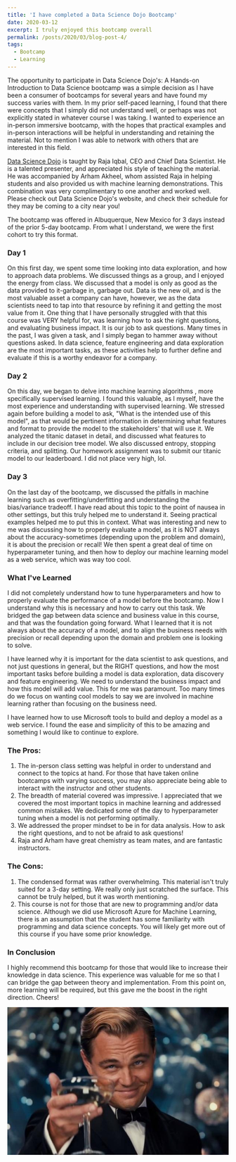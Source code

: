 ```yaml
---
title: 'I have completed a Data Science Dojo Bootcamp'
date: 2020-03-12
excerpt: I truly enjoyed this bootcamp overall
permalink: /posts/2020/03/blog-post-4/
tags:
  - Bootcamp
  - Learning
---
```

The opportunity to participate in Data Science Dojo's: A Hands-on Introduction to Data Science bootcamp was a simple decision as I have been a consumer of bootcamps for several years and have found my success varies with them. In my prior self-paced learning, I found that there were concepts that I simply did not understand well, or perhaps was not explicitly stated in whatever course I was taking. 
I wanted to experience an in-person immersive bootcamp, with the hopes that practical examples and in-person interactions will be helpful in understanding and retaining the material. Not to mention I was able to network with others that are interested in this field.

[Data Science Dojo]( https://datasciencedojo.com/) is taught by Raja Iqbal, CEO and Chief Data Scientist. He is a talented presenter, and appreciated his style of teaching the material. He was accompanied by Arham Akheel, whom assisted Raja in helping students and also provided us with machine learning demonstrations. This combination was very complimentary to one another and worked well. Please check out Data Science Dojo's website, and check their schedule for they may be coming to a city near you! 

The bootcamp was offered in Albuquerque, New Mexico for 3 days instead of the prior 5-day bootcamp. From what I understand, we were the first cohort to try this format. 
### Day 1
On this first day, we spent some time looking into data exploration, and how to approach data problems. We discussed things as a group, and I enjoyed the energy from class. We discussed that a model is only as good as the data provided to it-garbage in, garbage out. Data is the new oil, and is the most valuable asset a company can have, however, we as the data scientists need to tap into that resource by refining it and getting the most value from it. One thing that I have personally struggled with that this course was VERY helpful for, was learning how to ask the right questions, and evaluating business impact. It is our job to ask questions. Many times in the past, I was given a task, and I simply began to hammer away without questions asked. In data science, feature engineering and data exploration are the most important tasks, as these activities help to further define and evaluate if this is a worthy endeavor for a company. 
### Day 2
On this day, we began to delve into machine learning algorithms , more specifically supervised learning. I found this valuable, as I myself, have the most experience and understanding with supervised learning. We stressed again before building a model to ask, "What is the intended use of this model", as that would be pertinent information in determining what features and format to provide the model to the stakeholders' that will use it. We analyzed the titanic dataset in detail, and discussed what features to include in our decision tree model. We also discussed entropy, stopping criteria, and splitting. Our homework assignment was to submit our titanic model to our leaderboard. I did not place very high, lol. 
### Day 3
On the last day of the bootcamp, we discussed the pitfalls in machine learning such as overfitting/underfitting and understanding the bias/variance tradeoff. I have read about this topic to the point of nausea in other settings, but this truly helped me to understand it. Seeing practical examples helped me to put this in context. What was interesting and new to me was discussing how to properly evaluate a model, as it is NOT always about the accuracy-sometimes (depending upon the problem and domain), it is about the precision or recall! We then spent a great deal of time on hyperparameter tuning, and then how to deploy our machine learning model as a web service, which was way too cool. 

### What I've Learned
I did not completely understand how to tune hyperparameters and how to properly evaluate the performance of a model before the bootcamp. Now I understand why this is necessary and how to carry out this task. We bridged the gap between data science and business value in this course, and that was the foundation going forward. What I learned that it is not always about the accuracy of a model, and to align the business needs with precision or recall depending upon the domain and problem one is looking to solve. 

I have learned why it is important for the data scientist to ask questions, and not just questions in general, but the RIGHT questions, and how the most important tasks  before building a model is data exploration, data discovery and feature engineering. We need to understand the business impact and how this model will add value. This for me was paramount. Too many times do we focus on wanting cool models to say we are involved in machine learning rather than focusing on the business need. 

I have learned how to use Microsoft tools to build and deploy a model as a web service. I found the ease and simplicity of this to be amazing and something I would like to continue to explore. 
### The Pros:
1. The in-person class setting was helpful in order to understand and connect to the topics at hand. For those that have taken online bootcamps with varying success, you may also appreciate being able to interact with the instructor and other students. 
2. The breadth of material covered was impressive. I appreciated that we covered the most important topics in machine learning and addressed common mistakes. We dedicated some of the day to hyperparameter tuning when a model is not performing optimally. 
3. We addressed the proper mindset to be in for data analysis. How to ask the right questions, and to not be afraid to ask questions!
4. Raja and Arham have great chemistry as team mates, and are fantastic instructors. 
### The Cons: 
1. The condensed format was rather overwhelming. This material isn't truly suited for a 3-day setting. We really only just scratched the surface. This cannot be truly helped, but it was worth mentioning.
2. This course is not for those that are new to programming and/or data science. Although we did use Microsoft Azure for Machine Learning, there is an assumption that the student has some familiarity with programming and data science concepts. You will likely get more out of this course if you have some prior knowledge. 
### In Conclusion
I highly recommend this bootcamp for those that would like to increase their knowledge in data science. This experience was valuable for me so that I can bridge the gap between theory and implementation. From this point on, more learning will be required, but this gave me the boost in the right direction. Cheers!

<img src='/images/Cheers.jpg'>

